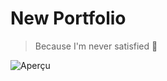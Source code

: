 # New Portfolio
> Because I'm never satisfied 🧠

![Aperçu](https://image.noelshack.com/fichiers/2018/09/1/1519635526-capture-d-ecran-2018-02-26-a-09-57-55.png)